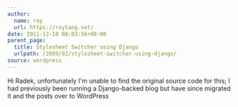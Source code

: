 ```yaml
---
author:
  name: roy
  url: https://roytang.net/
date: 2011-12-18 08:03:56+00:00
parent_page:
  title: Stylesheet Switcher using Django
  urlpath: /2009/02/stylesheet-switcher-using-django/
source: wordpress
---
```


Hi Radek, unfortunately I'm unable to find the original source code for this; I had previously been running a Django-backed blog but have since migrated it and the posts over to WordPress